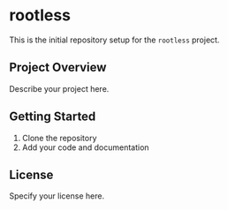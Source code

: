 # rootless

This is the initial repository setup for the `rootless` project.

## Project Overview

Describe your project here.

## Getting Started

1. Clone the repository
2. Add your code and documentation

## License

Specify your license here.
